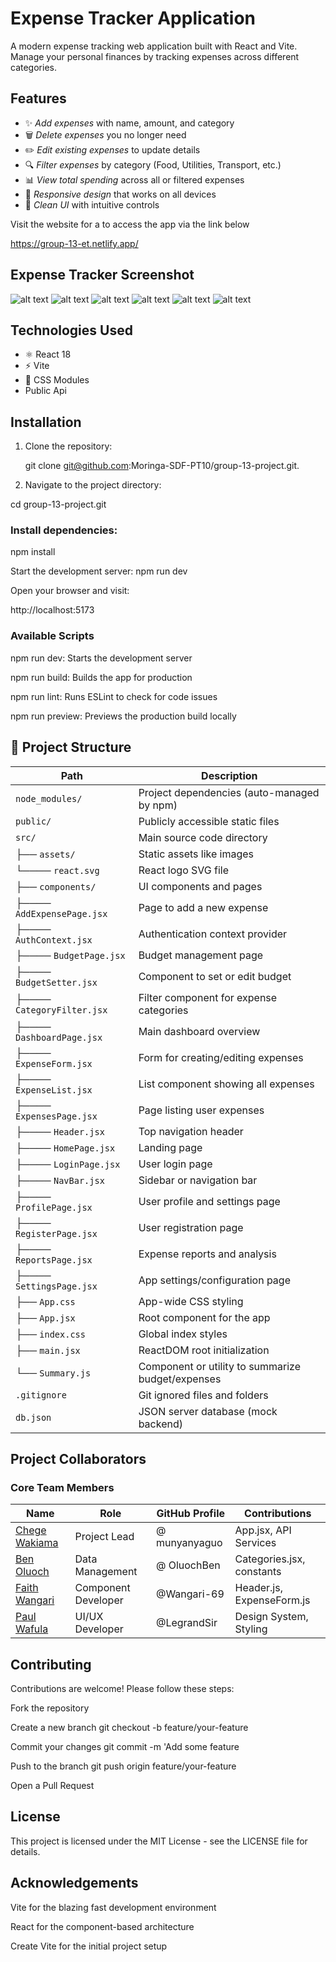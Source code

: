 # Expense Tracker Application

A modern expense tracking web application built with React and Vite. Manage your personal finances by tracking expenses across different categories.

## Features

- ✨ *Add expenses* with name, amount, and category
- 🗑️ *Delete expenses* you no longer need
- ✏️ *Edit existing expenses* to update details
- 🔍 *Filter expenses* by category (Food, Utilities, Transport, etc.)
- 📊 *View total spending* across all or filtered expenses
- 📱 *Responsive design* that works on all devices
- 🎨 *Clean UI* with intuitive controls

Visit the website for a to access the app via the link below

 https://group-13-et.netlify.app/

 ## Expense Tracker Screenshot
![alt text](image-1.png)
![alt text](image-2.png)
![alt text](image-3.png)
![alt text](image-4.png)
![alt text](image-5.png)
![alt text](image-6.png)

## Technologies Used

- ⚛️ React 18
- ⚡ Vite
- 🎨 CSS Modules
- Public Api

## Installation

1. Clone the repository:
   
   git clone git@github.com:Moringa-SDF-PT10/group-13-project.git.

2. Navigate to the project directory:

  cd group-13-project.git
### Install dependencies:
  npm install

Start the development server:
 npm run dev

Open your browser and visit:

http://localhost:5173

### Available Scripts
npm run dev: Starts the development server

npm run build: Builds the app for production

npm run lint: Runs ESLint to check for code issues

npm run preview: Previews the production build locally

## 📁 Project Structure
| Path                       | Description                                       |
| -------------------------- | ------------------------------------------------- |
| `node_modules/`            | Project dependencies (auto-managed by npm)        |
| `public/`                  | Publicly accessible static files                  |
| `src/`                     | Main source code directory                        |
| ├── `assets/`              | Static assets like images                         |
| └──── `react.svg`          | React logo SVG file                               |
| ├── `components/`          | UI components and pages                           |
| ├──── `AddExpensePage.jsx` | Page to add a new expense                         |
| ├──── `AuthContext.jsx`    | Authentication context provider                   |
| ├──── `BudgetPage.jsx`     | Budget management page                            |
| ├──── `BudgetSetter.jsx`   | Component to set or edit budget                   |
| ├──── `CategoryFilter.jsx` | Filter component for expense categories           |
| ├──── `DashboardPage.jsx`  | Main dashboard overview                           |
| ├──── `ExpenseForm.jsx`    | Form for creating/editing expenses                |
| ├──── `ExpenseList.jsx`    | List component showing all expenses               |
| ├──── `ExpensesPage.jsx`   | Page listing user expenses                        |
| ├──── `Header.jsx`         | Top navigation header                             |
| ├──── `HomePage.jsx`       | Landing page                                      |
| ├──── `LoginPage.jsx`      | User login page                                   |
| ├──── `NavBar.jsx`         | Sidebar or navigation bar                         |
| ├──── `ProfilePage.jsx`    | User profile and settings page                    |
| ├──── `RegisterPage.jsx`   | User registration page                            |
| ├──── `ReportsPage.jsx`    | Expense reports and analysis                      |
| ├──── `SettingsPage.jsx`   | App settings/configuration page                   |
| ├── `App.css`              | App-wide CSS styling                              |
| ├── `App.jsx`              | Root component for the app                        |
| ├── `index.css`            | Global index styles                               |
| ├── `main.jsx`             | ReactDOM root initialization                      |
| └── `Summary.js`           | Component or utility to summarize budget/expenses |
| `.gitignore`               | Git ignored files and folders                     |
| `db.json`                  | JSON server database (mock backend)               |

## Project Collaborators

### Core Team Members
| Name              | Role                | GitHub Profile | Contributions |
|-------------------|---------------------|----------------|---------------|
| [Chege Wakiama]() | Project Lead        | @ munyanyaguo  | App.jsx, API Services     |
| [Ben Oluoch]()    | Data Management     | @ OluochBen    | Categories.jsx, constants |
| [Faith Wangari]() | Component Developer | @Wangari-69    | Header.js, ExpenseForm.js |
| [Paul Wafula]()   | UI/UX Developer     | @LegrandSir    | Design System, Styling    |


## Contributing
Contributions are welcome! Please follow these steps:

Fork the repository

Create a new branch git checkout -b feature/your-feature

Commit your changes git commit -m 'Add some feature

Push to the branch git push origin feature/your-feature

Open a Pull Request

## License
This project is licensed under the MIT License - see the LICENSE file for details.

## Acknowledgements
Vite for the blazing fast development environment

React for the component-based architecture

Create Vite for the initial project setup
